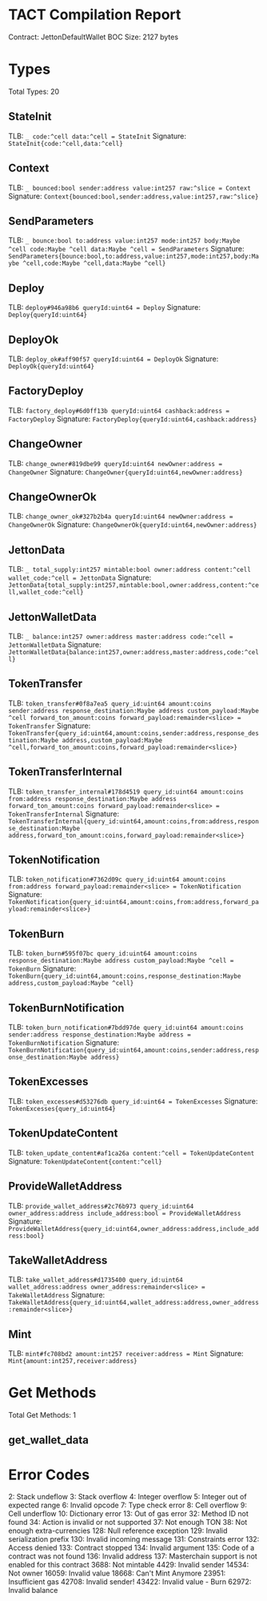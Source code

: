 # TACT Compilation Report
Contract: JettonDefaultWallet
BOC Size: 2127 bytes

# Types
Total Types: 20

## StateInit
TLB: `_ code:^cell data:^cell = StateInit`
Signature: `StateInit{code:^cell,data:^cell}`

## Context
TLB: `_ bounced:bool sender:address value:int257 raw:^slice = Context`
Signature: `Context{bounced:bool,sender:address,value:int257,raw:^slice}`

## SendParameters
TLB: `_ bounce:bool to:address value:int257 mode:int257 body:Maybe ^cell code:Maybe ^cell data:Maybe ^cell = SendParameters`
Signature: `SendParameters{bounce:bool,to:address,value:int257,mode:int257,body:Maybe ^cell,code:Maybe ^cell,data:Maybe ^cell}`

## Deploy
TLB: `deploy#946a98b6 queryId:uint64 = Deploy`
Signature: `Deploy{queryId:uint64}`

## DeployOk
TLB: `deploy_ok#aff90f57 queryId:uint64 = DeployOk`
Signature: `DeployOk{queryId:uint64}`

## FactoryDeploy
TLB: `factory_deploy#6d0ff13b queryId:uint64 cashback:address = FactoryDeploy`
Signature: `FactoryDeploy{queryId:uint64,cashback:address}`

## ChangeOwner
TLB: `change_owner#819dbe99 queryId:uint64 newOwner:address = ChangeOwner`
Signature: `ChangeOwner{queryId:uint64,newOwner:address}`

## ChangeOwnerOk
TLB: `change_owner_ok#327b2b4a queryId:uint64 newOwner:address = ChangeOwnerOk`
Signature: `ChangeOwnerOk{queryId:uint64,newOwner:address}`

## JettonData
TLB: `_ total_supply:int257 mintable:bool owner:address content:^cell wallet_code:^cell = JettonData`
Signature: `JettonData{total_supply:int257,mintable:bool,owner:address,content:^cell,wallet_code:^cell}`

## JettonWalletData
TLB: `_ balance:int257 owner:address master:address code:^cell = JettonWalletData`
Signature: `JettonWalletData{balance:int257,owner:address,master:address,code:^cell}`

## TokenTransfer
TLB: `token_transfer#0f8a7ea5 query_id:uint64 amount:coins sender:address response_destination:Maybe address custom_payload:Maybe ^cell forward_ton_amount:coins forward_payload:remainder<slice> = TokenTransfer`
Signature: `TokenTransfer{query_id:uint64,amount:coins,sender:address,response_destination:Maybe address,custom_payload:Maybe ^cell,forward_ton_amount:coins,forward_payload:remainder<slice>}`

## TokenTransferInternal
TLB: `token_transfer_internal#178d4519 query_id:uint64 amount:coins from:address response_destination:Maybe address forward_ton_amount:coins forward_payload:remainder<slice> = TokenTransferInternal`
Signature: `TokenTransferInternal{query_id:uint64,amount:coins,from:address,response_destination:Maybe address,forward_ton_amount:coins,forward_payload:remainder<slice>}`

## TokenNotification
TLB: `token_notification#7362d09c query_id:uint64 amount:coins from:address forward_payload:remainder<slice> = TokenNotification`
Signature: `TokenNotification{query_id:uint64,amount:coins,from:address,forward_payload:remainder<slice>}`

## TokenBurn
TLB: `token_burn#595f07bc query_id:uint64 amount:coins response_destination:Maybe address custom_payload:Maybe ^cell = TokenBurn`
Signature: `TokenBurn{query_id:uint64,amount:coins,response_destination:Maybe address,custom_payload:Maybe ^cell}`

## TokenBurnNotification
TLB: `token_burn_notification#7bdd97de query_id:uint64 amount:coins sender:address response_destination:Maybe address = TokenBurnNotification`
Signature: `TokenBurnNotification{query_id:uint64,amount:coins,sender:address,response_destination:Maybe address}`

## TokenExcesses
TLB: `token_excesses#d53276db query_id:uint64 = TokenExcesses`
Signature: `TokenExcesses{query_id:uint64}`

## TokenUpdateContent
TLB: `token_update_content#af1ca26a content:^cell = TokenUpdateContent`
Signature: `TokenUpdateContent{content:^cell}`

## ProvideWalletAddress
TLB: `provide_wallet_address#2c76b973 query_id:uint64 owner_address:address include_address:bool = ProvideWalletAddress`
Signature: `ProvideWalletAddress{query_id:uint64,owner_address:address,include_address:bool}`

## TakeWalletAddress
TLB: `take_wallet_address#d1735400 query_id:uint64 wallet_address:address owner_address:remainder<slice> = TakeWalletAddress`
Signature: `TakeWalletAddress{query_id:uint64,wallet_address:address,owner_address:remainder<slice>}`

## Mint
TLB: `mint#fc708bd2 amount:int257 receiver:address = Mint`
Signature: `Mint{amount:int257,receiver:address}`

# Get Methods
Total Get Methods: 1

## get_wallet_data

# Error Codes
2: Stack undeflow
3: Stack overflow
4: Integer overflow
5: Integer out of expected range
6: Invalid opcode
7: Type check error
8: Cell overflow
9: Cell underflow
10: Dictionary error
13: Out of gas error
32: Method ID not found
34: Action is invalid or not supported
37: Not enough TON
38: Not enough extra-currencies
128: Null reference exception
129: Invalid serialization prefix
130: Invalid incoming message
131: Constraints error
132: Access denied
133: Contract stopped
134: Invalid argument
135: Code of a contract was not found
136: Invalid address
137: Masterchain support is not enabled for this contract
3688: Not mintable
4429: Invalid sender
14534: Not owner
16059: Invalid value
18668: Can't Mint Anymore
23951: Insufficient gas
42708: Invalid sender!
43422: Invalid value - Burn
62972: Invalid balance